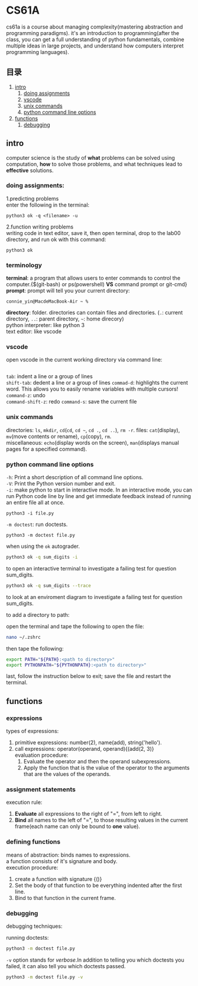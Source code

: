 # CS61A
cs61a is a course about managing complexity(mastering abstraction and programming paradigms). it's an introduction to programming(after the class, you can get a full understanding of python fundamentals, combine multiple ideas in large projects, and understand how computers interpret programming languages).
## 目录
1. [intro](#intro)
   1. [doing assignments](#doing-assignments)
   2. [vscode](#vscode)   
   3. [unix commands](#unix-commands)
   4. [python command line options](#python-command-line-options)
2. [functions](#functions)   
   1. [debugging](#debugging)
## intro
computer science is the study of **what** problems can be solved using computation, **how** to solve those problems, and what techniques lead to **effective** solutions.

### doing assignments:
1.predicting problems  
enter the following in the terminal:
```
python3 ok -q <filename> -u
```
2.function writing problems  
writing code in text editor, save it, then open terminal, drop to the lab00 directory, and run ok with this command:
```
python3 ok
```
### terminology
**terminal**: a program that allows users to enter commands to control the computer.{$(git-bash) or ps(powershell) **VS** command prompt or git-cmd}  
**prompt**: prompt will tell you your current directory:  
```
connie_yin@MacdeMacBook-Air ~ %
```  
**directory**: folder. directories can contain files and directories. (`.`: current directory, `..`: parent directory, `~`: home direcory)  
python interpreter: like python 3  
text editor: like vscode  

### vscode
open vscode in the current working directory via command line:  
```code .
```  
`tab`: indent a line or a group of lines  
`shift-tab`: dedent a line or a group of lines 
`commad-d`: highlights the current word. This allows you to easily rename variables with multiple cursors!  
`command-z`: undo  
`command-shift-z`: redo
`command-s`: save the current file  
 
### unix commands
directories: `ls`, `mkdir`, `cd`(`cd`, `cd ~`, `cd .`, `cd ..`), `rm -r`.  files: `cat`(display), `mv`(move contents or rename), `cp`(copy), `rm`.  
miscellaneous: `echo`(display words on the screen), `man`(displays manual pages for a specified command).  

### python command line options
`-h`: Print a short description of all command line options.  
`-V`: Print the Python version number and exit.  
`-i`: make python to start in interactive mode. In an interactive mode, you can run Python code line by line and get immediate feedback instead of running an entire file all at once.  
```
python3 -i file.py
```  
`-m doctest`: run doctests.  
```
python3 -m doctest file.py
```  



when using the `ok` autograder.
```zsh
python3 ok -q sum_digits -i
```
to open an interactive terminal to investigate a failing test for question sum_digits.

```zsh
python3 ok -q sum_digits --trace
```
to look at an enviroment diagram to investigate a failing test for question sum_digits.

to add a directory to path:

open the terminal and tape the following to open the file:
```zsh
nano ~/.zshrc
```
then tape the following: 
```zsh
export PATH="${PATH}:<path to directory>"
export PYTHONPATH="${PYTHONPATH}:<path to directory>"
```
last, follow the instruction below to exit; save the file and restart the terminal.




## functions
### expressions
types of expressions:  
   1. primitive expressions: number(2), name(add), string('hello').  
   2. call expressions: operator(operand, operand){(add(2, 3)}  
      evaluation procedure:  
      1. Evaluate the operator and then the operand subexpressions.  
      2. Apply the function that is the value of the operator to the arguments that are the values of the operands.
### assignment statements
execution rule:  
   1. **Evaluate** all expressions to the right of "=", from left to right. 
   2. **Bind** all names to the left of "=", to those resulting values in the current frame(each name can only be bound to **one** value).  
### defining functions
means of abstraction: binds names to expressions.  
a function consists of it's signature and body.  
execution procedure:  
   1. create a function with signature {<name>(<formal parameters>)}
   2. Set the body of that function to be everything indented after the first line.
   3. Bind <name> to that function in the current frame.

### debugging
debugging techniques:

running doctests:

```zsh
python3 -m doctest file.py
```
`-v` option stands for *verbose*.In addition to telling you which doctests you failed, it can also tell you which doctests passed.
```zsh
python3 -m doctest file.py -v
```



